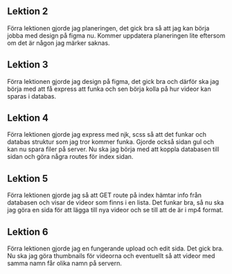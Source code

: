 ## Lektion 2
Förra lektionen gjorde jag planeringen, det gick bra så att jag kan börja jobba med design på figma nu. Kommer uppdatera planeringen lite eftersom om det är någon jag märker saknas.
## Lektion 3
Förra lektionen gjorde jag design på figma, det gick bra och därför ska jag börja med att få express att funka och sen börja kolla på hur videor kan sparas i databas.
## Lektion 4
Förra lektionen gjorde jag express med njk, scss så att det funkar och databas struktur som jag tror kommer funka. Gjorde också sidan gul och kan nu spara filer på server. Nu ska jag börja med att koppla databasen till sidan och göra några routes för index sidan.
## Lektion 5
Förra lektionen gjorde jag så att GET route på index hämtar info från databasen och visar de videor som finns i en lista. Det funkar bra, så nu ska jag göra en sida för att lägga till nya videor och se till att de är i mp4 format.
## Lektion 6
Förra lektionen gjorde jag en fungerande upload och edit sida. Det gick bra. Nu ska jag göra thumbnails för videorna och eventuellt så att videor med samma namn får olika namn på servern.